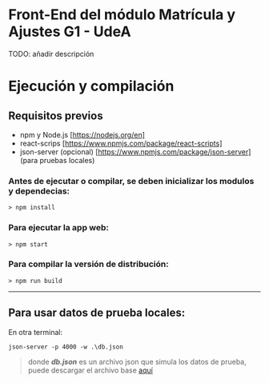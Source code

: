 # Front-End del módulo Matrícula y Ajustes G1 - UdeA
TODO: añadir descripción
# Ejecución y compilación

## Requisitos previos

- npm y Node.js [https://nodejs.org/en]
- react-scrips [https://www.npmjs.com/package/react-scripts]
- json-server (opcional) [https://www.npmjs.com/package/json-server] (para pruebas locales)

### Antes de ejecutar o compilar, se deben inicializar los modulos y dependecias:
```console
> npm install
```

### Para ejecutar la app web:

```console
> npm start
```

### Para compilar la versión de distribución:

```console
> npm run build
```
----------

## Para usar datos de prueba locales:

En otra terminal:

```console
json-server -p 4000 -w .\db.json
```

>donde **_db.json_** es un archivo json que simula los datos de prueba, puede descargar el archivo base [aquí](https://drive.google.com/file/d/1GnYU-lIpAMOnwXR5E4IgixdmiZYVIkFc/view?usp=share_link)
